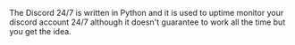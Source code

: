 The Discord 24/7 is written in Python and it is used to uptime monitor your discord account 24/7 although it doesn't guarantee to work all the time but you get the idea.
